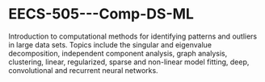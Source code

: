 # EECS-505---Comp-DS-ML
Introduction to computational methods for identifying patterns and outliers in large data sets. Topics include the singular and eigenvalue decomposition, independent component analysis, graph analysis, clustering, linear, regularized, sparse and non-linear model fitting, deep, convolutional and recurrent neural networks.
